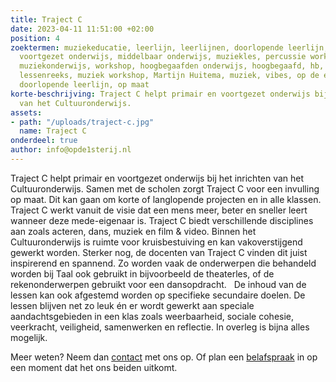 ```yaml
---
title: Traject C
date: 2023-04-11 11:51:00 +02:00
position: 4
zoektermen: muziekeducatie, leerlijn, leerlijnen, doorlopende leerlijn, basisonderwijs,
  voortgezet onderwijs, middelbaar onderwijs, muziekles, percussie workshop, kinderconcert,
  muziekonderwijs, workshop, hoogbegaafden onderwijs, hoogbegaafd, hb, Martijn, muziek,
  lessenreeks, muziek workshop, Martijn Huitema, muziek, vibes, op de eerste rij,
  doorlopende leerlijn, op maat
korte-beschrijving: Traject C helpt primair en voortgezet onderwijs bij het inrichten
  van het Cultuuronderwijs.
assets:
- path: "/uploads/traject-c.jpg"
  name: Traject C
onderdeel: true
author: info@opde1sterij.nl
---
```


Traject C helpt primair en voortgezet onderwijs bij het inrichten van het Cultuuronderwijs. Samen met de scholen zorgt Traject C voor een invulling op maat. Dit kan gaan om korte of langlopende projecten en in alle klassen. Traject C werkt vanuit de visie dat een mens meer, beter en sneller leert wanneer deze mede-eigenaar is. Traject C biedt verschillende disciplines aan zoals acteren, dans, muziek en film & video. Binnen het Cultuuronderwijs is ruimte voor kruisbestuiving en kan vakoverstijgend gewerkt worden. Sterker nog, de docenten van Traject C vinden dit juist inspirerend en spannend. Zo worden vaak de onderwerpen die behandeld worden bij Taal ook gebruikt in bijvoorbeeld de theaterles, of de rekenonderwerpen gebruikt voor een dansopdracht.
 
De inhoud van de lessen kan ook afgestemd worden op specifieke secundaire doelen. De lessen blijven net zo leuk én er wordt gewerkt aan speciale aandachtsgebieden in een klas zoals weerbaarheid, sociale cohesie, veerkracht, veiligheid, samenwerken en reflectie. In overleg is bijna alles mogelijk.

Meer weten? Neem dan [contact](https://www.opde1sterij.nl/contact/) met ons op. Of plan een [belafspraak](https://calendly.com/opde1sterij/bellen-voor-meer-info) in op een moment dat het ons beiden uitkomt.
